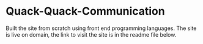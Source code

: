 # Quack-Quack-Communication
Built the site from scratch using front end programming languages. The site is live on domain, the link to visit the site is in the readme file below.
